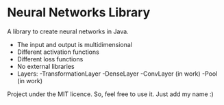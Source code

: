 # Neural Networks Library


A library to create neural networks in Java.
- The input and output is multidimensional
- Different activation functions
- Different loss functions
- No external libraries
- Layers:
  -TransformationLayer
  -DenseLayer
  -ConvLayer (in work)
  -Pool (in work)

Project under the MIT licence. So, feel free to use it. Just add my name :)


